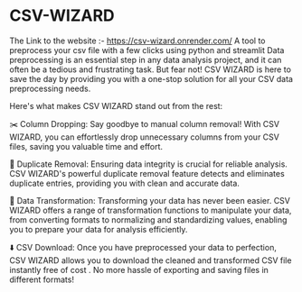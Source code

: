 # CSV-WIZARD
The Link to the website :- https://csv-wizard.onrender.com/
A tool to preprocess your csv file with a few clicks using python and streamlit
Data preprocessing is an essential step in any data analysis project, and it can often be a tedious and frustrating task. But fear not! CSV WIZARD is here to save the day by providing you with a one-stop solution for all your CSV data preprocessing needs.

Here's what makes CSV WIZARD stand out from the rest:

✂️ Column Dropping: Say goodbye to manual column removal! With CSV WIZARD, you can effortlessly drop unnecessary columns from your CSV files, saving you valuable time and effort.

🔀 Duplicate Removal: Ensuring data integrity is crucial for reliable analysis. CSV WIZARD's powerful duplicate removal feature detects and eliminates duplicate entries, providing you with clean and accurate data.

🔄 Data Transformation: Transforming your data has never been easier. CSV WIZARD offers a range of transformation functions to manipulate your data, from converting formats to normalizing and standardizing values, enabling you to prepare your data for analysis efficiently.

⬇️ CSV Download: Once you have preprocessed your data to perfection, CSV WIZARD allows you to download the cleaned and transformed CSV file instantly free of cost . No more hassle of exporting and saving files in different formats!
